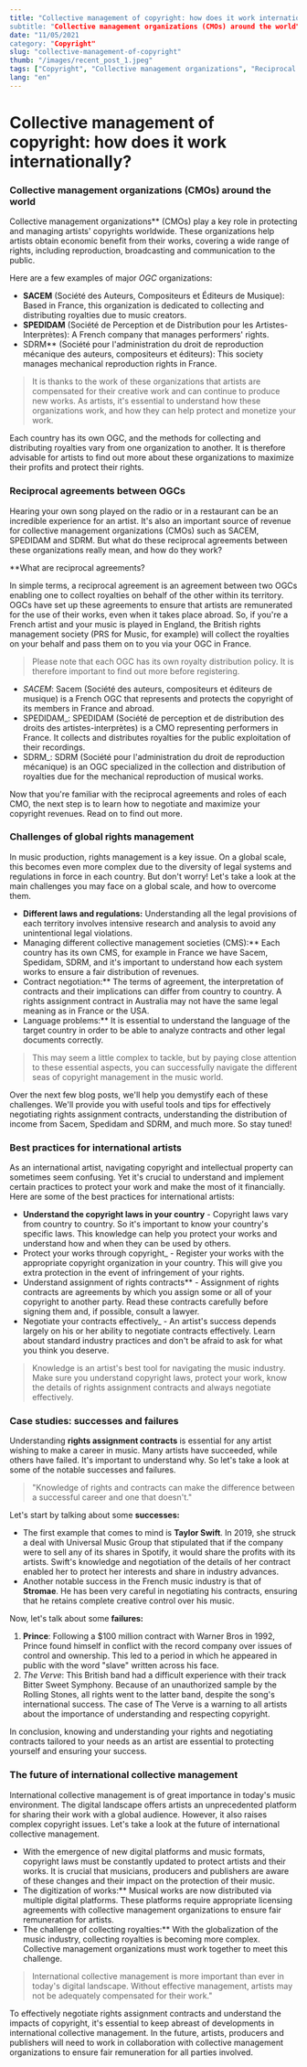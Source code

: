 ```yaml
---
title: "Collective management of copyright: how does it work internationally?
subtitle: "Collective management organizations (CMOs) around the world"
date: "11/05/2021
category: "Copyright"
slug: "collective-management-of-copyright"
thumb: "/images/recent_post_1.jpeg"
tags: ["Copyright", "Collective management organizations", "Reciprocal agreements", "Rights management"]
lang: "en"
---
```


# Collective management of copyright: how does it work internationally?

### Collective management organizations (CMOs) around the world

Collective management organizations\*\* (CMOs) play a key role in protecting and managing artists' copyrights worldwide. These organizations help artists obtain economic benefit from their works, covering a wide range of rights, including reproduction, broadcasting and communication to the public.

Here are a few examples of major _OGC_ organizations:

-   **SACEM** (Société des Auteurs, Compositeurs et Éditeurs de Musique): Based in France, this organization is dedicated to collecting and distributing royalties due to music creators.
-   **SPEDIDAM** (Société de Perception et de Distribution pour les Artistes-Interprètes): A French company that manages performers' rights.
-   SDRM\*\* (Société pour l'administration du droit de reproduction mécanique des auteurs, compositeurs et éditeurs): This society manages mechanical reproduction rights in France.

> It is thanks to the work of these organizations that artists are compensated for their creative work and can continue to produce new works. As artists, it's essential to understand how these organizations work, and how they can help protect and monetize your work.

Each country has its own OGC, and the methods for collecting and distributing royalties vary from one organization to another. It is therefore advisable for artists to find out more about these organizations to maximize their profits and protect their rights.

### Reciprocal agreements between OGCs

Hearing your own song played on the radio or in a restaurant can be an incredible experience for an artist. It's also an important source of revenue for collective management organizations (CMOs) such as SACEM, SPEDIDAM and SDRM. But what do these reciprocal agreements between these organizations really mean, and how do they work?

\*\*What are reciprocal agreements?

In simple terms, a reciprocal agreement is an agreement between two OGCs enabling one to collect royalties on behalf of the other within its territory. OGCs have set up these agreements to ensure that artists are remunerated for the use of their works, even when it takes place abroad. So, if you're a French artist and your music is played in England, the British rights management society (PRS for Music, for example) will collect the royalties on your behalf and pass them on to you via your OGC in France.

> Please note that each OGC has its own royalty distribution policy. It is therefore important to find out more before registering.

-   _SACEM_: Sacem (Société des auteurs, compositeurs et éditeurs de musique) is a French OGC that represents and protects the copyright of its members in France and abroad.
-   SPEDIDAM\_: SPEDIDAM (Société de perception et de distribution des droits des artistes-interprètes) is a CMO representing performers in France. It collects and distributes royalties for the public exploitation of their recordings.
-   SDRM\_: SDRM (Société pour l'administration du droit de reproduction mécanique) is an OGC specialized in the collection and distribution of royalties due for the mechanical reproduction of musical works.

Now that you're familiar with the reciprocal agreements and roles of each CMO, the next step is to learn how to negotiate and maximize your copyright revenues. Read on to find out more.

### Challenges of global rights management

In music production, rights management is a key issue. On a global scale, this becomes even more complex due to the diversity of legal systems and regulations in force in each country. But don't worry! Let's take a look at the main challenges you may face on a global scale, and how to overcome them.

-   **Different laws and regulations:** Understanding all the legal provisions of each territory involves intensive research and analysis to avoid any unintentional legal violations.
-   Managing different collective management societies (CMS):\*\* Each country has its own CMS, for example in France we have Sacem, Spedidam, SDRM, and it's important to understand how each system works to ensure a fair distribution of revenues.
-   Contract negotiation:\*\* The terms of agreement, the interpretation of contracts and their implications can differ from country to country. A rights assignment contract in Australia may not have the same legal meaning as in France or the USA.
-   Language problems:\*\* It is essential to understand the language of the target country in order to be able to analyze contracts and other legal documents correctly.

> This may seem a little complex to tackle, but by paying close attention to these essential aspects, you can successfully navigate the different seas of copyright management in the music world.

Over the next few blog posts, we'll help you demystify each of these challenges. We'll provide you with useful tools and tips for effectively negotiating rights assignment contracts, understanding the distribution of income from Sacem, Spedidam and SDRM, and much more. So stay tuned!

### Best practices for international artists

As an international artist, navigating copyright and intellectual property can sometimes seem confusing. Yet it's crucial to understand and implement certain practices to protect your work and make the most of it financially. Here are some of the best practices for international artists:

-   **Understand the copyright laws in your country** - Copyright laws vary from country to country. So it's important to know your country's specific laws. This knowledge can help you protect your works and understand how and when they can be used by others.
-   Protect your works through copyright\_ - Register your works with the appropriate copyright organization in your country. This will give you extra protection in the event of infringement of your rights.
-   Understand assignment of rights contracts\*\* - Assignment of rights contracts are agreements by which you assign some or all of your copyright to another party. Read these contracts carefully before signing them and, if possible, consult a lawyer.
-   Negotiate your contracts effectively\_ - An artist's success depends largely on his or her ability to negotiate contracts effectively. Learn about standard industry practices and don't be afraid to ask for what you think you deserve.

> Knowledge is an artist's best tool for navigating the music industry. Make sure you understand copyright laws, protect your work, know the details of rights assignment contracts and always negotiate effectively.

### Case studies: successes and failures

Understanding **rights assignment contracts** is essential for any artist wishing to make a career in music. Many artists have succeeded, while others have failed. It's important to understand why. So let's take a look at some of the notable successes and failures.

> "Knowledge of rights and contracts can make the difference between a successful career and one that doesn't."

Let's start by talking about some **successes:**

-   The first example that comes to mind is **Taylor Swift**. In 2019, she struck a deal with Universal Music Group that stipulated that if the company were to sell any of its shares in Spotify, it would share the profits with its artists. Swift's knowledge and negotiation of the details of her contract enabled her to protect her interests and share in industry advances.
-   Another notable success in the French music industry is that of **Stromae**. He has been very careful in negotiating his contracts, ensuring that he retains complete creative control over his music.

Now, let's talk about some **failures:**

1. **Prince**: Following a $100 million contract with Warner Bros in 1992, Prince found himself in conflict with the record company over issues of control and ownership. This led to a period in which he appeared in public with the word "slave" written across his face.
2. _The Verve_: This British band had a difficult experience with their track Bitter Sweet Symphony. Because of an unauthorized sample by the Rolling Stones, all rights went to the latter band, despite the song's international success. The case of The Verve is a warning to all artists about the importance of understanding and respecting copyright.

In conclusion, knowing and understanding your rights and negotiating contracts tailored to your needs as an artist are essential to protecting yourself and ensuring your success.

### The future of international collective management

International collective management is of great importance in today's music environment. The digital landscape offers artists an unprecedented platform for sharing their work with a global audience. However, it also raises complex copyright issues. Let's take a look at the future of international collective management.

-   With the emergence of new digital platforms and music formats, copyright laws must be constantly updated to protect artists and their works. It is crucial that musicians, producers and publishers are aware of these changes and their impact on the protection of their music.
-   The digitization of works:\*\* Musical works are now distributed via multiple digital platforms. These platforms require appropriate licensing agreements with collective management organizations to ensure fair remuneration for artists.
-   The challenge of collecting royalties:\*\* With the globalization of the music industry, collecting royalties is becoming more complex. Collective management organizations must work together to meet this challenge.

> International collective management is more important than ever in today's digital landscape. Without effective management, artists may not be adequately compensated for their work."

To effectively negotiate rights assignment contracts and understand the impacts of copyright, it's essential to keep abreast of developments in international collective management. In the future, artists, producers and publishers will need to work in collaboration with collective management organizations to ensure fair remuneration for all parties involved.
